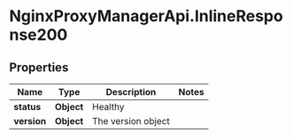 # NginxProxyManagerApi.InlineResponse200

## Properties
Name | Type | Description | Notes
------------ | ------------- | ------------- | -------------
**status** | **Object** | Healthy | 
**version** | **Object** | The version object | 
